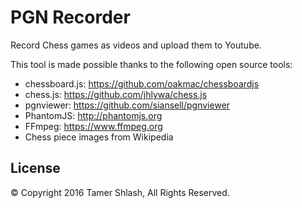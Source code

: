 # PGN Recorder

Record Chess games as videos and upload them to Youtube.

This tool is made possible thanks to the following open source tools:
* chessboard.js: https://github.com/oakmac/chessboardjs
* chess.js: https://github.com/jhlywa/chess.js
* pgnviewer: https://github.com/siansell/pgnviewer
* PhantomJS: http://phantomjs.org
* FFmpeg: https://www.ffmpeg.org
* Chess piece images from Wikipedia

## License

© Copyright 2016 Tamer Shlash, All Rights Reserved.
